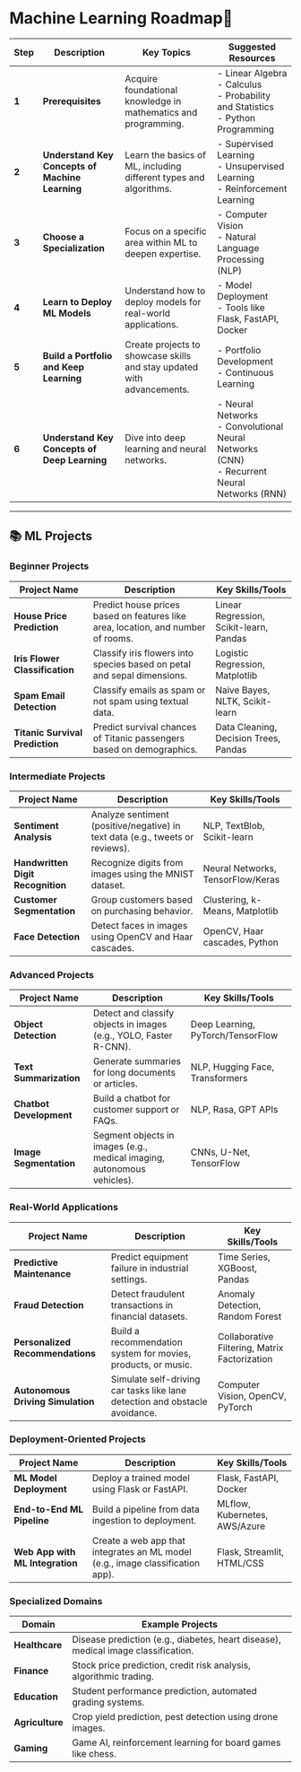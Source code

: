 #  Machine Learning Roadmap🤖

| Step | Description | Key Topics | Suggested Resources|
| -----| ------------| -----------| -------------------|
| **1**| **Prerequisites**                               | Acquire foundational knowledge in mathematics and programming.         | - Linear Algebra<br>- Calculus<br>- Probability and Statistics<br>- Python Programming          | **Mathematics**:<br>- [Linear Algebra (Khan Academy)](https://www.khanacademy.org/math/linear-algebra)<br>- [Calculus (Khan Academy)](https://www.khanacademy.org/math/calculus-1)<br>- [Probability & Statistics (Geek's Lesson)](https://www.geeksforgeeks.org/probability-and-statistics/)<br>**Programming**:<br>- [Python Programming (YouTube)](https://youtu.be/r-uOLxNrNk8?si=wUecNE-m8QIOlGUJ)<br>- [R Programming (YouTube)](https://youtu.be/eR-XRSKsuR4?si=GuXz9vIg7PlBDrR5) |
| **2**| **Understand Key Concepts of Machine Learning** | Learn the basics of ML, including different types and algorithms.      | - Supervised Learning<br>- Unsupervised Learning<br>- Reinforcement Learning                    | **Resources**:<br>- [Machine Learning Specialization by Andrew Ng (Coursera)](https://www.coursera.org/specializations/machine-learning-introduction)<br>- [YouTube Course](https://youtu.be/i_LwzRVP7bg?si=Fa887-_-T22Glze2)<br>- [Edureka (YouTube)](https://youtu.be/GwIo3gDZCVQ?si=ZOEUnQ0QT9vfkamN)<br>**Algorithms**:<br>- Linear Regression, Logistic Regression, SVM, k-Means, PCA<br>- Practice using Scikit-learn                                                              |
| **3**| **Choose a Specialization**                     | Focus on a specific area within ML to deepen expertise.                | - Computer Vision<br>- Natural Language Processing (NLP)                                        | **Computer Vision**:<br>- GANs, object detection, image segmentation ([Stanford CS231N](http://cs231n.stanford.edu/), [YouTube tutorials](https://www.youtube.com/results?search_query=computer+vision+tutorial))<br>**NLP**:<br>- Transformers (BERT, GPT), Hugging Face, spaCy                                                                                                                                                                                                         |
| **4**| **Learn to Deploy ML Models**                   | Understand how to deploy models for real-world applications.           | - Model Deployment<br>- Tools like Flask, FastAPI, Docker                                       | **Resources**:<br>- Flask, FastAPI, Docker, AWS/Azure<br>- [Deploy ML Models with FastAPI, Docker, and Heroku](https://realpython.com/deploy-machine-learning-models-fastapi-docker/)                                                                                                                                                                                                                                                                                                    |
| **5**| **Build a Portfolio and Keep Learning**         | Create projects to showcase skills and stay updated with advancements. | - Portfolio Development<br>- Continuous Learning                                                |**Include projects from all stages of learning:**<br>- House price prediction, sentiment analysis, image classification, GAN implementations<br>- Participate in Kaggle competitions for hands-on experience                                                                                                                                                                                                                                                                                 |
| **6**| **Understand Key Concepts of Deep Learning**    | Dive into deep learning and neural networks.                           | - Neural Networks<br>- Convolutional Neural Networks (CNN)<br>- Recurrent Neural Networks (RNN) | **Resources**:<br>- [Deep Learning Specialization Coursera](https://www.coursera.org/specializations/deep-learning)<br>- [YouTube freeCodeCamp.org](https://www.youtube.com/c/freecodecamp)<br>- [TensorFlow Codebasics](https://www.youtube.com/results?search_query=tensorflow+tutorial+codebasics)                                                                                                                                                            |

---

## 📚 ML Projects

### **Beginner Projects**

| Project Name                    | Description                                                                      | Key Skills/Tools                        |
| ------------------------------- | -------------------------------------------------------------------------------- | --------------------------------------- |
| **House Price Prediction**      | Predict house prices based on features like area, location, and number of rooms. | Linear Regression, Scikit-learn, Pandas |
| **Iris Flower Classification**  | Classify iris flowers into species based on petal and sepal dimensions.          | Logistic Regression, Matplotlib         |
| **Spam Email Detection**        | Classify emails as spam or not spam using textual data.                          | Naive Bayes, NLTK, Scikit-learn         |
| **Titanic Survival Prediction** | Predict survival chances of Titanic passengers based on demographics.            | Data Cleaning, Decision Trees, Pandas   |

### **Intermediate Projects**

| Project Name                      | Description                                                                   | Key Skills/Tools                  |
| --------------------------------- | ----------------------------------------------------------------------------- | --------------------------------- |
| **Sentiment Analysis**            | Analyze sentiment (positive/negative) in text data (e.g., tweets or reviews). | NLP, TextBlob, Scikit-learn       |
| **Handwritten Digit Recognition** | Recognize digits from images using the MNIST dataset.                         | Neural Networks, TensorFlow/Keras |
| **Customer Segmentation**         | Group customers based on purchasing behavior.                                 | Clustering, k-Means, Matplotlib   |
| **Face Detection**                | Detect faces in images using OpenCV and Haar cascades.                        | OpenCV, Haar cascades, Python     |

### **Advanced Projects**

| Project Name            | Description                                                             | Key Skills/Tools                  |
| ----------------------- | ----------------------------------------------------------------------- | --------------------------------- |
| **Object Detection**    | Detect and classify objects in images (e.g., YOLO, Faster R-CNN).       | Deep Learning, PyTorch/TensorFlow |
| **Text Summarization**  | Generate summaries for long documents or articles.                      | NLP, Hugging Face, Transformers   |
| **Chatbot Development** | Build a chatbot for customer support or FAQs.                           | NLP, Rasa, GPT APIs               |
| **Image Segmentation**  | Segment objects in images (e.g., medical imaging, autonomous vehicles). | CNNs, U-Net, TensorFlow           |

### **Real-World Applications**

| Project Name                      | Description                                                                 | Key Skills/Tools                              |
| --------------------------------- | --------------------------------------------------------------------------- | --------------------------------------------- |
| **Predictive Maintenance**        | Predict equipment failure in industrial settings.                           | Time Series, XGBoost, Pandas                  |
| **Fraud Detection**               | Detect fraudulent transactions in financial datasets.                       | Anomaly Detection, Random Forest              |
| **Personalized Recommendations**  | Build a recommendation system for movies, products, or music.               | Collaborative Filtering, Matrix Factorization |
| **Autonomous Driving Simulation** | Simulate self-driving car tasks like lane detection and obstacle avoidance. | Computer Vision, OpenCV, PyTorch              |

### **Deployment-Oriented Projects**

| Project Name                    | Description                                                                    | Key Skills/Tools              |
| ------------------------------- | ------------------------------------------------------------------------------ | ----------------------------- |
| **ML Model Deployment**         | Deploy a trained model using Flask or FastAPI.                                 | Flask, FastAPI, Docker        |
| **End-to-End ML Pipeline**      | Build a pipeline from data ingestion to deployment.                            | MLflow, Kubernetes, AWS/Azure |
| **Web App with ML Integration** | Create a web app that integrates an ML model (e.g., image classification app). | Flask, Streamlit, HTML/CSS    |

### **Specialized Domains**

| Domain          | Example Projects                                                                  |
| --------------- | --------------------------------------------------------------------------------- |
| **Healthcare**  | Disease prediction (e.g., diabetes, heart disease), medical image classification. |
| **Finance**     | Stock price prediction, credit risk analysis, algorithmic trading.                |
| **Education**   | Student performance prediction, automated grading systems.                        |
| **Agriculture** | Crop yield prediction, pest detection using drone images.                         |
| **Gaming**      | Game AI, reinforcement learning for board games like chess.                       |
